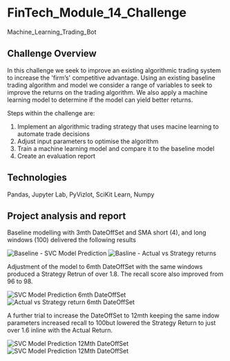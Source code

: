 # FinTech_Module_14_Challenge
Machine_Learning_Trading_Bot

## Challenge Overview
In this challenge we seek to improve an existing algorithmic trading system to increase the 'firm’s' competitive advantage. Using an existing baseline trading algorithm and model we consider a range of variables to seek to improve the returns on the trading algorithm. We also apply a machine learning model to determine if the model can yield better returns.

Steps within the challenge are:
1. Implement an algorithmic trading strategy that uses macine learning to automate trade decisions
2. Adjust input parameters to optimise the algorithm
3. Train a machine learning model and compare it to the baseline model
4. Create an evaluation report

## Technologies
Pandas, Jupyter Lab, PyVizlot, SciKit Learn, Numpy 

## Project analysis and report

Baseline modelling with 3mth DateOffSet and SMA short (4), and long windows (100) delivered the following results

![Baseline - SVC Model Prediction](https://user-images.githubusercontent.com/110360757/203215440-6fd069ae-3498-4c31-abd3-884f02d94740.png)
![Basline - Actual vs Strategy returns](https://user-images.githubusercontent.com/110360757/203215455-c435f4c8-f36b-40d3-9fcb-fb6d28c8b973.png)

Adjustment of the model to 6mth DateOffSet with the same windows produced a Strategy Retrun of over 1.8. The recall score also improved from 96 to 98.

![SVC Model Prediction 6mth DateOffSet](https://user-images.githubusercontent.com/110360757/203215795-93c86331-1885-4a75-b80b-691986b836f7.png)
![Actual vs Strategy return 6mth DateOffSet](https://user-images.githubusercontent.com/110360757/203215810-fa45286a-c494-4fa8-a743-7d20bcb5889f.png)

A further trial to increase the DateOffSet to 12mth keeping the same indow parameters increased recall to 100but lowered the Strategy Return to just over 1.6 inline with the Actual Return.

![SVC Model Prediction 12Mth DateOffSet](https://user-images.githubusercontent.com/110360757/203216118-967b2511-dcc4-4663-a8fe-515d58775858.png)
![SVC Model Prediction 12Mth DateOffSet](https://user-images.githubusercontent.com/110360757/203216126-26a3eb86-49b8-49dc-9965-5eee121a30e2.png)

